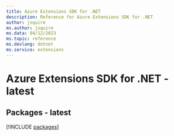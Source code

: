 ```yaml
---
title: Azure Extensions SDK for .NET
description: Reference for Azure Extensions SDK for .NET
author: jsquire
ms.author: jsquire
ms.data: 04/12/2023
ms.topic: reference
ms.devlang: dotnet
ms.service: extensions
---
```

# Azure Extensions SDK for .NET - latest
## Packages - latest
[!INCLUDE [packages](extensions-index.md)]